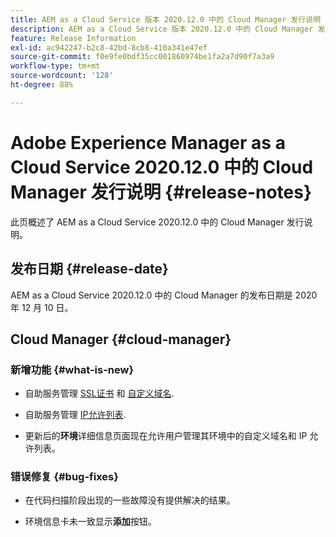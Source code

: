 ```yaml
---
title: AEM as a Cloud Service 版本 2020.12.0 中的 Cloud Manager 发行说明
description: AEM as a Cloud Service 版本 2020.12.0 中的 Cloud Manager 发行说明
feature: Release Information
exl-id: ac942247-b2c8-42bd-8cb8-410a341e47ef
source-git-commit: f0e9fe0bdf35cc001860974be1fa2a7d90f7a3a9
workflow-type: tm+mt
source-wordcount: '128'
ht-degree: 88%

---
```


# Adobe Experience Manager as a Cloud Service 2020.12.0 中的 Cloud Manager 发行说明 {#release-notes}

此页概述了 AEM as a Cloud Service 2020.12.0 中的 Cloud Manager 发行说明。

## 发布日期 {#release-date}

AEM as a Cloud Service 2020.12.0 中的 Cloud Manager 的发布日期是 2020 年 12 月 10 日。

## Cloud Manager {#cloud-manager}

### 新增功能 {#what-is-new}

* 自助服务管理 [SSL证书](/help/implementing/cloud-manager/managing-ssl-certifications/introduction.md) 和 [自定义域名](/help/implementing/cloud-manager/custom-domain-names/introduction.md).

* 自助服务管理 [IP允许列表](/help/implementing/cloud-manager/ip-allow-lists/introduction.md).

* 更新后的&#x200B;**环境**&#x200B;详细信息页面现在允许用户管理其环境中的自定义域名和 IP 允许列表。


### 错误修复  {#bug-fixes}

* 在代码扫描阶段出现的一些故障没有提供解决的结果。

* 环境信息卡未一致显示&#x200B;**添加**&#x200B;按钮。
